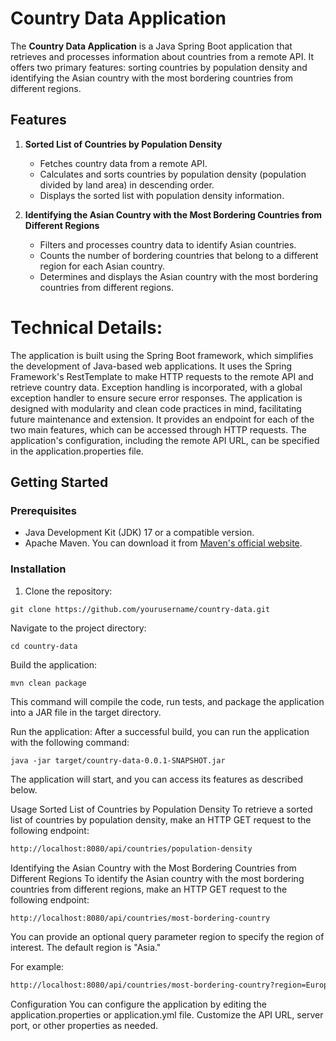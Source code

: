 # Country Data Application

The **Country Data Application** is a Java Spring Boot application that retrieves and processes information about countries from a remote API. It offers two primary features: sorting countries by population density and identifying the Asian country with the most bordering countries from different regions.

## Features

1. **Sorted List of Countries by Population Density**

   - Fetches country data from a remote API.
   - Calculates and sorts countries by population density (population divided by land area) in descending order.
   - Displays the sorted list with population density information.

2. **Identifying the Asian Country with the Most Bordering Countries from Different Regions**
   - Filters and processes country data to identify Asian countries.
   - Counts the number of bordering countries that belong to a different region for each Asian country.
   - Determines and displays the Asian country with the most bordering countries from different regions.

# Technical Details:

The application is built using the Spring Boot framework, which simplifies the development of Java-based web applications.
It uses the Spring Framework's RestTemplate to make HTTP requests to the remote API and retrieve country data.
Exception handling is incorporated, with a global exception handler to ensure secure error responses.
The application is designed with modularity and clean code practices in mind, facilitating future maintenance and extension.
It provides an endpoint for each of the two main features, which can be accessed through HTTP requests.
The application's configuration, including the remote API URL, can be specified in the application.properties file.

## Getting Started

### Prerequisites

- Java Development Kit (JDK) 17 or a compatible version.
- Apache Maven. You can download it from [Maven's official website](https://maven.apache.org/download.cgi).

### Installation

1. Clone the repository:

```shell
git clone https://github.com/yourusername/country-data.git
```

Navigate to the project directory:

```shell
cd country-data
```

Build the application:

```shell
mvn clean package
```

This command will compile the code, run tests, and package the application into a JAR file in the target directory.

Run the application:
After a successful build, you can run the application with the following command:

```shell
java -jar target/country-data-0.0.1-SNAPSHOT.jar
```

The application will start, and you can access its features as described below.

Usage
Sorted List of Countries by Population Density
To retrieve a sorted list of countries by population density, make an HTTP GET request to the following endpoint:

```bash
http://localhost:8080/api/countries/population-density
```

Identifying the Asian Country with the Most Bordering Countries from Different Regions
To identify the Asian country with the most bordering countries from different regions, make an HTTP GET request to the following endpoint:

```bash
http://localhost:8080/api/countries/most-bordering-country
```

You can provide an optional query parameter region to specify the region of interest. The default region is "Asia."

For example:

```bash
http://localhost:8080/api/countries/most-bordering-country?region=Europe
```

Configuration
You can configure the application by editing the application.properties or application.yml file. Customize the API URL, server port, or other properties as needed.

